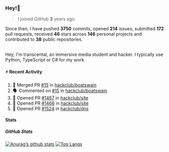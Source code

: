 ### Hey!👋
<!-- [![Banner](banner.png)](https://dillonb07.is-a.dev) -->


> I joined GitHub **3** years ago.

Since then, I have pushed **3750** commits, opened **214** issues, submitted **172** pull requests, received **46** stars across **146** personal projects and contributed to **38** public repositories.

<br>
Hey, I'm transcental, an immersive media student and hacker. I typically use Python, TypeScript or C# for my work.

<br>

#### :zap: Recent Activity

<!--START_SECTION:activity-->
1. 🎉 Merged PR [#15](https://github.com/hackclub/boatswain/pull/15) in [hackclub/boatswain](https://github.com/hackclub/boatswain)
2. 🗣 Commented on [#15](https://github.com/hackclub/boatswain/pull/15#issuecomment-2630353382) in [hackclub/boatswain](https://github.com/hackclub/boatswain)
3. 💪 Opened PR [#1467](https://github.com/hackclub/site/pull/1467) in [hackclub/site](https://github.com/hackclub/site)
4. 💪 Opened PR [#1466](https://github.com/hackclub/site/pull/1466) in [hackclub/site](https://github.com/hackclub/site)
5. 💪 Opened PR [#1524](https://github.com/hackclub/dns/pull/1524) in [hackclub/dns](https://github.com/hackclub/dns)
<!--END_SECTION:activity-->

#### Stats

##### GitHub Stats
[![Anurag’s github stats](https://github-readme-stats.vercel.app/api?username=transcental&show_icons=true&theme=radical)](https://github.com/transcental)
[![Top Langs](https://github-readme-stats.vercel.app/api/top-langs/?username=transcental&layout=compact&theme=radical)](https://github.com/transcental)
